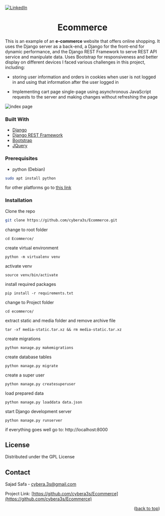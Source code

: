 <div id="top"></div>

[![LinkedIn][linkedin-shield]][linkedin-url]



<div>
  <h1 align="center">Ecommerce</h1>

  <p>
This is an example of an <b> e-commerce </b> website that offers online shopping.
It uses the Django server as a back-end, a Django for the front-end for dynamic performance, and the Django REST Framework to serve REST API service and manipulate data. Uses Bootstrap for responsiveness and better display on different devices
I faced various challenges in this project, including:

- storing user information and orders in cookies when user is not logged in and using that information after the user logged in
- Implementing cart page single-page using asynchronous JavaScript requests to the server and making changes without refreshing the page

  
  </p>
</div>

<img src="https://user-images.githubusercontent.com/74768669/169667903-ac1291af-53de-49da-bb68-87e95de2b2f6.png" alt="index page" >


### Built With
 * [Django](https://www.djangoproject.com/)
 * [Django REST Framework](https://www.django-rest-framework.org/)
* [Bootstrap](https://getbootstrap.com)
* [JQuery](https://jquery.com)


### Prerequisites


* python (Debian)
  
```sh
sudo apt install python
  ```

for other platforms go to  [this link](https://www.python.org/downloads/)

### Installation

Clone the repo

   ```sh
  git clone https://github.com/cybera3s/Ecommerce.git
   ```
change to root folder  

    cd Ecommerce/

create virtual environment 

    python -m virtualenv venv

  activate venv
  

    source venv/bin/activate

install required packages

    pip install -r requirements.txt

change to Project folder  

    cd ecommerce/

extract static and media folder and remove archive file

    tar -xf media-static.tar.xz && rm media-static.tar.xz

create migrations

    python manage.py makemigrations 


create database tables

    python manage.py migrate

create a super user

    python manage.py createsuperuser

load prepared data

    python manage.py loaddata data.json

start Django development server

    python manage.py runserver

if everything goes well go to:  http://localhost:8000
 


[comment]: <> (<!-- USAGE EXAMPLES -->)

[comment]: <> (## Usage)

[comment]: <> (if both development servers or up go to home page by)

[comment]: <> ( http://localhost:8000)

[comment]: <> (You can log in with the username and password you created for your superuser)

[comment]: <> (after log in you redirect to [students]&#40;http://localhost:8080/students&#41; table page you can add or delete any row of table)

[comment]: <> (Any other usage and information served API will find in http://127.0.0.1:8000/swagger/)

<!-- LICENSE -->

## License

Distributed under the GPL License




<!-- CONTACT -->

## Contact

Sajad Safa - cybera.3s@gmail.com

Project Link: [https://github.com/cybera3s/Ecommerce](https://github.com/cybera3s/Ecommerce)

<p align="right">(<a href="#top">back to top</a>)</p>

<!-- MARKDOWN LINKS & IMAGES -->
<!-- https://www.markdownguide.org/basic-syntax/#reference-style-links -->
[contributors-shield]: https://img.shields.io/github/contributors/cybera3s/Ecommerce.svg?style=for-the-badge
[contributors-url]: https://github.com/cybera3s/Ecommerce/graphs/contributors
[forks-shield]: https://img.shields.io/github/forks/cybera3s/Ecommerce.svg?style=for-the-badge
[forks-url]: https://github.com/cybera3s/Ecommerce/network/members
[stars-shield]: https://img.shields.io/github/stars/cybera3s/Ecommerce.svg?style=for-the-badge
[stars-url]: https://github.com/cybera3s/Ecommerce/stargazers
[issues-shield]: https://img.shields.io/github/issues/cybera3s/Ecommerce.svg?style=for-the-badge
[issues-url]: https://github.com/cybera3s/Ecommerce/issues
[license-shield]: https://img.shields.io/github/license/cybera3s/Ecommerce.svg?style=for-the-badge
[license-url]: https://github.com/cybera3s/Ecommerce/blob/master/LICENSE.txt
[linkedin-shield]: https://img.shields.io/badge/-LinkedIn-black.svg?style=for-the-badge&logo=linkedin&colorB=555
[linkedin-url]: https://www.linkedin.com/in/cybera3s
